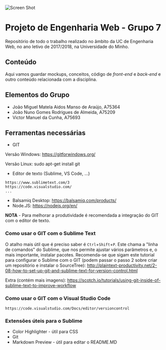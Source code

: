 ![Screen Shot](http://www.cesium.di.uminho.pt/assets/partners/um-d88cfa30a4e075c6c3576443927a6dca511abc435f91f1df88bc5aca6a8e2bc9.png)
# Projeto de Engenharia Web - Grupo 7
Repositório de todo o trabalho realizado no âmbito da UC de Engenharia Web, no ano letivo de 2017/2018, na Universidade do Minho.

## Conteúdo
Aqui vamos guardar mockups, conceitos, código de *front-end* e *back-end* e outro conteúdo relacionada com a disciplina.

## Elementos do Grupo

* João Miguel Matela Aidos Manso de Araújo, A75364
* João Nuno Gomes Rodrigues de Almeida, A75209
* Victor Manuel da Cunha, A75693

## Ferramentas necessárias
* GIT

Versão Windows: https://gitforwindows.org/

Versão Linux: sudo apt-get install git
* Editor de texto (Sublime, VS Code, ...)
```Texto
https://www.sublimetext.com/3
https://code.visualstudio.com/
...
```
* Balsamiq Desktop: https://balsamiq.com/products/
* Node.JS: https://nodejs.org/en/

**NOTA** - Para melhorar a produtividade é recomendada a integração do GIT com o editor de texto.

### Como usar o GIT com o Sublime Text
O atalho mais útil que é preciso saber é `Ctrl`+`Shift`+`P`. Este chama a "linha de comandos" do Sublime, que nos permite ajustar vários parâmetros e, o mais importante, instalar pacotes.
Recomenda-se que sigam este tutorial para configurar o Sublime com o GIT (podem passar o passo 2 sobre criar um repositório e instalar o SourceTree): http://plaintext-productivity.net/2-08-how-to-set-up-git-and-sublime-text-for-version-control.html

Extra (contém mais imagens): https://scotch.io/tutorials/using-git-inside-of-sublime-text-to-improve-workflow

### Como usar o GIT com o Visual Studio Code
```VS Code GIT
https://code.visualstudio.com/Docs/editor/versioncontrol
```

### Extensões úteis para o Sublime
* Color Highlighter - útil para CSS
* Git
* Markdown Preview - útil para editar o README.MD